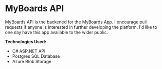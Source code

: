 # MyBoards API
MyBoards API is the backened for the [MyBoards App](https://github.com/barnacleDevelopments/MyBoards). I encourage pull requests if anyone is interested in further developing the platform. I'd like to one day have this app available to the wider public.   

**Technologies Used:**
- C# ASP.NET API 
- Postgres SQL Database
- Azure Blob Storage


